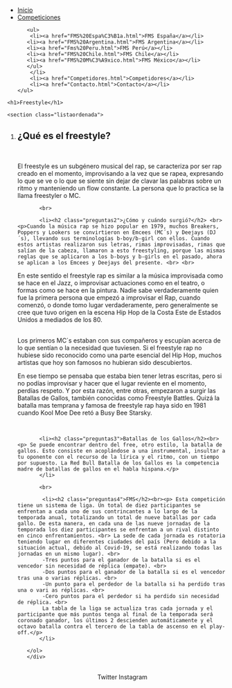 <!DOCTYPE html>
<html lang="es-ES">
<head>
    <meta charset="UTF-8">
    <title>FMS Blog</title>
    <link rel="stylesheet" href="css/style.css">
    <link rel="stylesheet" href="https://cdnjs.cloudflare.com/ajax/libs/meyer-reset/2.0/reset.min.css">
    <link rel='stylesheet prefetch' href='https://cdnjs.cloudflare.com/ajax/libs/Swiper/4.0.7/css/swiper.min.css'>      
   <link rel="stylesheet" href="portafolio.css">
    <link rel="icon" href="./Img/logo.png">
   <link rel="preconnect" href="https://fonts.gstatic.com">
    <link href="https://fonts.googleapis.com/css2?family=Oswald:wght@200&display=swap" rel="stylesheet">
  
</head>
<body>
  
<div id=header>
       <ul class="nav">
           <li><a href="portafolio.html">Inicio</a></li> 
           <li><a href="">Competiciones</a> 
       
       <ul>
        <li><a href="FMS%20Espa%C3%B1a.html">FMS España</a></li>
       <li><a href="FMS%20Argentina.html">FMS Argentina</a></li>
       <li><a href="Fms%20Peru.html">FMS Perú</a></li>
       <li><a href="FMS%20Chile.html">FMS Chile</a></li>
       <li><a href="FMS%20M%C3%A9xico.html">FMS México</a></li>
       </ul>
        </li>
        <li><a href="Competidores.html">Competidores</a></li>
        <li><a href="Contacto.html">Contacto</a></li>
    </ul>
   </div>
   
    <h1>Freestyle</h1>
    
    <section class="listaordenada">
  <div class="lista"><ol>
           <li><h2 class="preguntas1">¿Qué es el freestyle?</h2><br><p> El freestyle es un subgénero musical del rap, se caracteriza por ser rap creado en el momento, improvisando a la vez que se rapea, expresando lo que se ve o lo que se siente sin dejar de clavar las palabras sobre un ritmo y manteniendo un flow constante. La persona que lo practica se la llama freestyler o MC.</p>
           </li>
           
           <br>
           
           <li><h2 class="preguntas2">¿Cómo y cuándo surgió?</h2> <br><p>Cuando la música rap se hizo popular en 1979, muchos Breakers, Poppers y Lookers se convirtieron en Emcees (MC´s) y Deejays (DJ´s), llevando sus terminologías b-boy/b-girl con ellos. Cuando estos artistas realizaron sus letras, rimas improvisadas, rimas que salían de la cabeza, llamaron a esto freestyling, porque las mismas reglas que se aplicaron a los b-boys y b-girls en el pasado, ahora se aplican a los Emcees y Deejays del presente. <br> <br>

En este sentido el freestyle rap es similar a la música improvisada como se hace en el Jazz, o improvisar actuaciones como en el teatro, o formas como se hace en la pintura. Nadie sabe verdaderamente quien fue la primera persona que empezó a improvisar el Rap, cuando comenzó, o donde tomo lugar verdaderamente, pero generalmente se cree que tuvo origen en la escena Hip Hop de la Costa Este de Estados Unidos a mediados de los 80. <br> <br>

Los primeros MC´s estaban con sus compañeros y escupían acerca de lo que sentían o la necesidad que tuviesen. Si el freestyle rap no hubiese sido reconocido como una parte esencial del Hip Hop, muchos artistas que hoy son famosos no hubieran sido descubiertos.

En ese tiempo se pensaba que estaba bien tener letras escritas, pero si no podías improvisar y hacer que el lugar reviente en el momento, perdías respeto. Y por esta razón, entre otras, empezaron a surgir las Batallas de Gallos, también conocidas como Freestyle Battles. Quizá la batalla mas temprana y famosa de freestyle rap haya sido en 1981 cuando Kool Moe Dee retó a Busy Bee Starsky.</p></li>
          <br>
          
           <li><h2 class="preguntas3">Batallas de los Gallos</h2><br><p> Se puede encontrar dentro del free, otro estilo, la batalla de gallos. Esto consiste en acoplándose a una instrumental, insultar a tu oponente con el recurso de la lírica y el ritmo, con un tiempo por supuesto. La Red Bull Batalla de los Gallos es la competencia madre de batallas de gallos en el habla hispana.</p>
           </li>
           
           <br>
           
            <li><h2 class="preguntas4">FMS</h2><br><p> Esta competición tiene un sistema de liga. Un total de diez participantes se enfrentan a cada uno de sus contrincantes a lo largo de la temporada anual, totalizando un total de nueve batallas por cada gallo. De esta manera, en cada una de las nueve jornadas de la temporada los diez participantes se enfrentan a un rival distinto en cinco enfrentamientos. <br> La sede de cada jornada es rotatoria teniendo lugar en diferentes ciudades del país (Pero debido a la situación actual, debido al Covid-19, se está realizando todas las jornadas en un mismo lugar). <br>    
            -Tres puntos para el ganador de la batalla si es el vencedor sin necesidad de réplica (empate). <br>
            -Dos puntos para el ganador de la batalla si es el vencedor tras una o varias réplicas. <br>
            -Un punto para el perdedor de la batalla si ha perdido tras una o vari as réplicas. <br>
            -Cero puntos para el perdedor si ha perdido sin necesidad de réplica. <br>
            La tabla de la liga se actualiza tras cada jornada y el participante que más puntos tenga al final de la temporada será coronado ganador, los últimos 2 descienden automáticamente y el octavo batalla contra el tercero de la tabla de ascenso en el play-off.</p>
           </li>
           
       </ol>
       </div>
</section>
    
<footer>
   <center> <p> 
    <a title="Twitter" href="https://twitter.com/simonellii_"><img src="./Img/tw.png" alt="" /></a>
    <a title="Instagram" href="https://www.instagram.com/iitsimonelli/?hl=es"><img src="./Img/ig.png" alt="" /></a>
    <br>
    <a class="logo" href="">
        <img src="Img/logo.png" alt=""></a>
    Twitter Instagram
    </p>
    </center> 
</footer>
                                                                                                               
</body>
</html>

